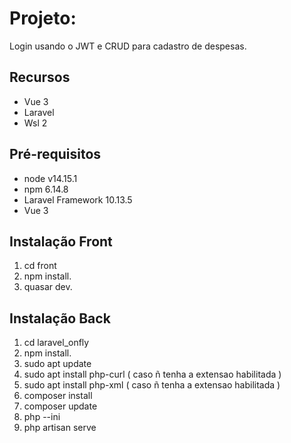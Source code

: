 # Projeto:

Login usando o JWT e CRUD para cadastro de despesas. 

## Recursos
- Vue 3
- Laravel
- Wsl 2

## Pré-requisitos

- node v14.15.1
- npm 6.14.8
- Laravel Framework 10.13.5
- Vue 3

## Instalação Front

1. cd front
2. npm install.
3. quasar dev.

## Instalação Back

1. cd laravel_onfly
2. npm install.
3. sudo apt update
4. sudo apt install php-curl ( caso ñ tenha a extensao habilitada ) 
5. sudo apt install php-xml  ( caso ñ tenha a extensao habilitada ) 
6. composer install
7. composer update
8. php --ini
9. php artisan serve
